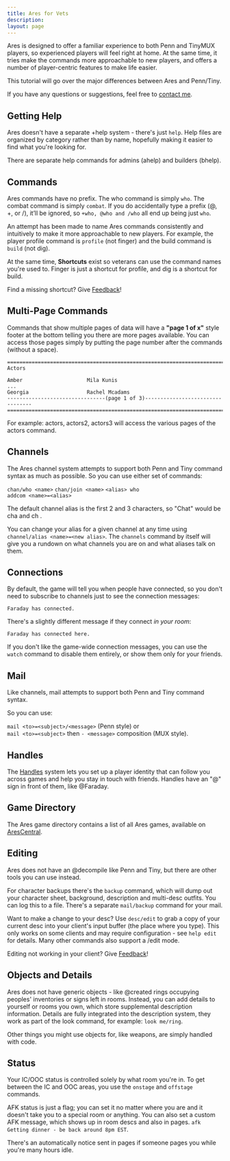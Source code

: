 ```yaml
---
title: Ares for Vets
description:
layout: page
---
```


Ares is designed to offer a familiar experience to both Penn and TinyMUX players, so experienced players will feel right at home. At the same time, it tries make the commands more approachable to new players, and offers a number of player-centric features to make life easier.

This tutorial will go over the major differences between Ares and Penn/Tiny.

If you have any questions or suggestions, feel free to [contact me](/feedback).

## Getting Help

Ares doesn't have a separate +help system - there's just `help`.   Help files are organized by category rather than by name, hopefully making it easier to find what you're looking for.  

There are separate help commands for admins (ahelp) and builders (bhelp). 

## Commands

Ares commands have no prefix.  The who command is simply `who`. The combat command is simply `combat`. If you do accidentally type a prefix (@, +, or /), it’ll be ignored, so `+who, @who and /who` all end up being just `who`.

An attempt has been made to name Ares commands consistently and intuitively to make it more approachable to new players.  For example, the player profile command is `profile` (not finger) and the build command is `build` (not dig).  

At the same time, **Shortcuts** exist so veterans can use the command names you're used to.  Finger is just a shortcut for profile, and dig is a shortcut for build.  

Find a missing shortcut?  Give [Feedback](/feedback)!

## Multi-Page Commands

Commands that show multiple pages of data will have a **"page 1 of x"** style footer at the bottom telling you there are more pages available.  You can access those pages simply by putting the page number after the commands (without a space).

    ==============================================================================
    Actors
    
    Amber                     Mila Kunis
    ...
    Georgia                   Rachel Mcadams
    --------------------------------(page 1 of 3)---------------------------------
    ==============================================================================

For example:   actors, actors2, actors3 will access the various pages of the actors command.

## Channels

The Ares channel system attempts to support both Penn and Tiny command syntax as much as possible.  So you can use either set of commands:

`chan/who <name>`
`chan/join <name>`
`<alias> who`  
`addcom <name>=<alias>` 

The default channel alias is the first 2 and 3 characters, so "Chat" would be cha <msg> and ch <msg>.  

You can change your alias for a given channel at any time using `channel/alias <name>=<new alias>`.  The `channels` command by itself will give you a rundown on what channels you are on and what aliases talk on them.

## Connections

By default, the game will tell you when people have connected, so you don't need to subscribe to channels just to see the connection messages:

    Faraday has connected.

There's a slightly different message if they connect *in your room*:

    Faraday has connected here.

If you don't like the game-wide connection messages, you can use the `watch` command to disable them entirely, or show them only for your friends.

## Mail

Like channels, mail attempts to support both Penn and Tiny command syntax.

So you can use:

`mail <to>=<subject>/<message>` (Penn style) or  
`mail <to>=<subject>` then `- <message>` composition (MUX style).

## Handles

The [Handles](/handles) system lets you set up a player identity that can follow you across games and help you stay in touch with friends.  Handles have an "@" sign in front of them, like @Faraday.

## Game Directory

The Ares game directory contains a list of all Ares games, available on [AresCentral](/arescentral).

## Editing

Ares does not have an @decompile like Penn and Tiny, but there are other tools you can use instead.

For character backups there's the `backup` command, which will dump out your character sheet, background, description and multi-desc outfits.  You can log this to a file. There's a separate `mail/backup` command for your mail.

Want to make a change to your desc?  Use `desc/edit` to grab a copy of your current desc into your client's input buffer (the place where you type).  This only works on some clients and may require configuration - see `help edit` for details.  Many other commands also support a /edit mode.

Editing not working in your client?  Give [Feedback](/feedback)!

## Objects and Details

Ares does not have generic objects - like @created rings occupying peoples' inventories or signs left in rooms.  Instead, you can add details to yourself or rooms you own, which store supplemental description information.  Details are fully integrated into the description system, they work as part of the look command, for example: `look me/ring`.

Other things you might use objects for, like weapons, are simply handled with code.

## Status

Your IC/OOC status is controlled solely by what room you're in.  To get between the IC and OOC areas, you use the `onstage` and `offstage` commands.

AFK status is just a flag; you can set it no matter where you are and it doesn't take you to a special room or anything.  You can also set a custom AFK message, which shows up in room descs and also in pages.  `afk Getting dinner - be back around 8pm EST`.  

There's an automatically notice sent in pages if someone pages you while you're many hours idle.